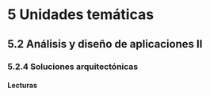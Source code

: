 # 5 Unidades temáticas

## 5.2 Análisis y diseño de aplicaciones II

### 5.2.4 Soluciones arquitectónicas

#### Lecturas

<!-- Componentes de software de Ford -->
<!-- TBD. Incluir la parte III de Bass
Interfaces de software
Virtualización
Computación en la nube y distribuida
Sistemas móviles -->
<!-- Formas de comunicación y workflow -->